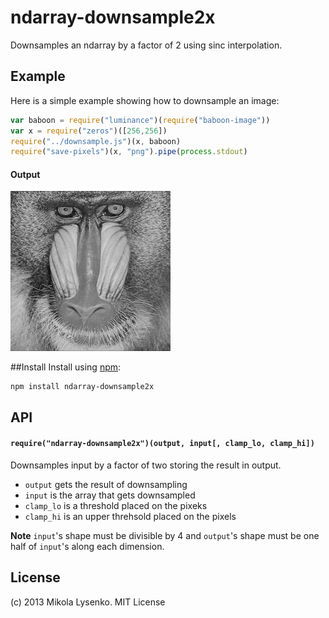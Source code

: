 ndarray-downsample2x
====================
Downsamples an ndarray by a factor of 2 using sinc interpolation.

## Example
Here is a simple example showing how to downsample an image:

```javascript
var baboon = require("luminance")(require("baboon-image"))
var x = require("zeros")([256,256])
require("../downsample.js")(x, baboon)
require("save-pixels")(x, "png").pipe(process.stdout)
```

#### Output
![Output](example/baboon2.png)

##Install
Install using [npm](https://www.npmjs.com/):

    npm install ndarray-downsample2x

## API    
#### `require("ndarray-downsample2x")(output, input[, clamp_lo, clamp_hi])`
Downsamples input by a factor of two storing the result in output.

* `output` gets the result of downsampling
* `input` is the array that gets downsampled
* `clamp_lo` is a threshold placed on the pixeks
* `clamp_hi` is an upper threhsold placed on the pixels

**Note** `input`'s shape must be divisible by 4 and `output`'s shape must be one half of `input`'s along each dimension.

## License
(c) 2013 Mikola Lysenko. MIT License